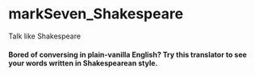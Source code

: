 # markSeven_Shakespeare
Talk like Shakespeare 
#### Bored of conversing in plain-vanilla English? Try this translator to see your words written in Shakespearean style.
